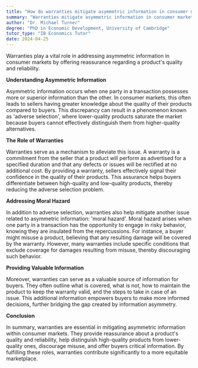 ```yaml
---
title: "How do warranties mitigate asymmetric information in consumer markets?"
summary: "Warranties mitigate asymmetric information in consumer markets by providing assurance about the quality and reliability of a product."
author: "Dr. Michael Turner"
degree: "PhD in Economic Development, University of Cambridge"
tutor_type: "IB Economics Tutor"
date: 2024-04-25
---
```


Warranties play a vital role in addressing asymmetric information in consumer markets by offering reassurance regarding a product's quality and reliability.

**Understanding Asymmetric Information**

Asymmetric information occurs when one party in a transaction possesses more or superior information than the other. In consumer markets, this often leads to sellers having greater knowledge about the quality of their products compared to buyers. This discrepancy can result in a phenomenon known as 'adverse selection', where lower-quality products saturate the market because buyers cannot effectively distinguish them from higher-quality alternatives.

**The Role of Warranties**

Warranties serve as a mechanism to alleviate this issue. A warranty is a commitment from the seller that a product will perform as advertised for a specified duration and that any defects or issues will be rectified at no additional cost. By providing a warranty, sellers effectively signal their confidence in the quality of their products. This assurance helps buyers differentiate between high-quality and low-quality products, thereby reducing the adverse selection problem.

**Addressing Moral Hazard**

In addition to adverse selection, warranties also help mitigate another issue related to asymmetric information: 'moral hazard'. Moral hazard arises when one party in a transaction has the opportunity to engage in risky behavior, knowing they are insulated from the repercussions. For instance, a buyer might misuse a product, believing that any resulting damage will be covered by the warranty. However, many warranties include specific conditions that exclude coverage for damages resulting from misuse, thereby discouraging such behavior.

**Providing Valuable Information**

Moreover, warranties can serve as a valuable source of information for buyers. They often outline what is covered, what is not, how to maintain the product to keep the warranty valid, and the steps to take in case of an issue. This additional information empowers buyers to make more informed decisions, further bridging the gap created by information asymmetry.

**Conclusion**

In summary, warranties are essential in mitigating asymmetric information within consumer markets. They provide reassurance about a product's quality and reliability, help distinguish high-quality products from lower-quality ones, discourage misuse, and offer buyers critical information. By fulfilling these roles, warranties contribute significantly to a more equitable marketplace.
    